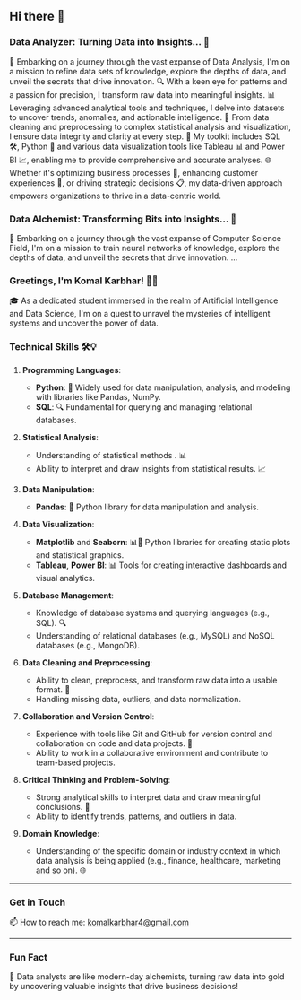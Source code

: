 ## Hi there 👋

### Data Analyzer: Turning Data into Insights... 🧠
🚀 Embarking on a journey through the vast expanse of Data Analysis, I'm on a mission to refine data sets of knowledge, explore the depths of data, and unveil the secrets that drive innovation.
🔍 With a keen eye for patterns and a passion for precision, I transform raw data into meaningful insights.
📊 Leveraging advanced analytical tools and techniques, I delve into datasets to uncover trends, anomalies, and actionable intelligence.
🧩 From data cleaning and preprocessing to complex statistical analysis and visualization, I ensure data integrity and clarity at every step.
🔧 My toolkit includes SQL 🛠️, Python 🐍 and various data visualization tools like Tableau 📊 and Power BI 📈, enabling me to provide comprehensive and accurate analyses.
🌐 Whether it's optimizing business processes 🏢, enhancing customer experiences 🛒, or driving strategic decisions 📋, my data-driven approach empowers organizations to thrive in a data-centric world.

### Data Alchemist: Transforming Bits into Insights... 🧠
🚀 Embarking on a journey through the vast expanse of Computer Science Field, I'm on a mission to train neural networks of knowledge, explore the depths of data, and unveil the secrets that drive innovation.
...

### Greetings, I'm Komal Karbhar! 🧑‍💻
🎓 As a dedicated student immersed in the realm of Artificial Intelligence and Data Science, I'm on a quest to unravel the mysteries of intelligent systems and uncover the power of data.



### Technical Skills 🛠️💡

1. **Programming Languages**:
   - **Python**: 🐍 Widely used for data manipulation, analysis, and modeling with libraries like Pandas, NumPy.
   - **SQL**: 🔍 Fundamental for querying and managing relational databases.

2. **Statistical Analysis**:
   - Understanding of statistical methods . 📊
   - Ability to interpret and draw insights from statistical results. 📈

3. **Data Manipulation**:
   - **Pandas**: 🐼 Python library for data manipulation and analysis.

4. **Data Visualization**:
   - **Matplotlib** and **Seaborn**: 📊🎨 Python libraries for creating static plots and statistical graphics.
   - **Tableau**, **Power BI**: 📊 Tools for creating interactive dashboards and visual analytics.

5. **Database Management**:
   - Knowledge of database systems and querying languages (e.g., SQL). 🔍
   - Understanding of relational databases (e.g., MySQL) and NoSQL databases (e.g., MongoDB).

6. **Data Cleaning and Preprocessing**:
   - Ability to clean, preprocess, and transform raw data into a usable format. 🧹
   - Handling missing data, outliers, and data normalization.

7. **Collaboration and Version Control**:
   - Experience with tools like Git and GitHub for version control and collaboration on code and data projects. 🤝
   - Ability to work in a collaborative environment and contribute to team-based projects.

8. **Critical Thinking and Problem-Solving**:
   - Strong analytical skills to interpret data and draw meaningful conclusions. 🤔
   - Ability to identify trends, patterns, and outliers in data.

9. **Domain Knowledge**:
   - Understanding of the specific domain or industry context in which data analysis is being applied (e.g., finance, healthcare, marketing and so on). 🌐

---

### Get in Touch

📫 How to reach me: komalkarbhar4@gmail.com

---

### Fun Fact

🤔 Data analysts are like modern-day alchemists, turning raw data into gold by uncovering valuable insights that drive business decisions!
